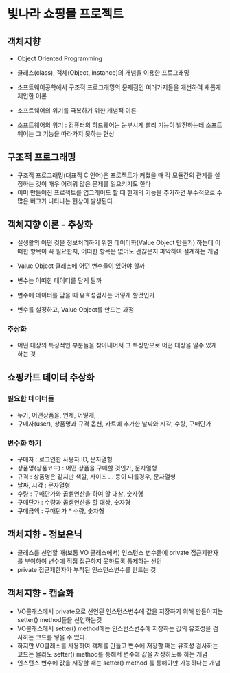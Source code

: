 # 빛나라 쇼핑몰 프로젝트

## 객체지향 
* Object Oriented Programming
* 클래스(class), 객체(Object, instance)의 개념을 이용한 프로그래밍

* 소프트웨어공학에서 구조적 프로그래밍의 문제점인 여러가지들을 개선하여 새롭게 제안한 이론

* 소프트웨어의 위기를 극복하기 위한 개념적 이론

* 소프트웨어의 위기 : 컴퓨터의 하드웨어는 눈부시게 빨리 기능이 발전하는데 소프트웨어는 그 기능을 따라가지 못하는 현상

## 구조적 프로그래밍
* 구조적 프로그래밍(대표적 C 언어)은 프로젝트가 커졌을 때 각 모듈간의 관계를 설정하는 것이 매우 어려워 많은 문제를 일으키기도 한다
* 이미 만들어진 프로젝트를 업그레이드 할 때 한개의 기능을 추가하면 부수적으로 수많은 버그가 나타나는 현상이 발생된다.

## 객체지향 이론 - 추상화
* 실생활의 어떤 것을 정보처리하기 위한 데이터화(Value Object 만들기) 하는데 어떠한 항목이 꼭 필요한지, 어떠한 항목은 없어도 괜찮은지 파악하여 설계하는 개념 

* Value Object 클래스에 어떤 변수들이 있어야 할까
* 변수는 어떠한 데이터를 담게 될까
* 변수에 데이터를 담을 때 유효성검사는 어떻게 할것인가
* 변수를 설정하고, Value Object를 만드는 과정

### 추상화
* 어떤 대상의 특징적인 부분들을 찾아내어서 그 특징만으로 어떤 대상을 알수 있게 하는 것

## 쇼핑카트 데이터 추상화
### 필요한 데이터들
* 누가, 어떤상품을, 언제, 어떻게, 
* 구매자(user), 상품명과 규격 옵션, 카트에 추가한 날짜와 시각, 수량, 구매단가

### 변수화 하기
* 구매자 : 로그인한 사용자 ID, 문자열형
* 상품명(상품코드) : 어떤 상품을 구매할 것인가, 문자열형
* 규격 : 상품명은 같지만 색깔, 사이즈 ... 등이 다를경우, 문자열형
* 날짜, 시각 : 문자열형
* 수량 : 구매단가와 곱셈연산을 하여 할 대상, 숫자형
* 구매단가 : 수량과 곱셈연산을 할 대상, 숫자형
* 구매금액 : 구매단가 * 수량, 숫자형


## 객체지향 - 정보은닉
* 클래스를 선언할 때(보통 VO 클래스에서) 인스턴스 변수들에 private 접근제한자를 부여하여 변수에 직접 접근하지 못하도록 통제하는 선언
* private 접근제한자가 부착된 인스턴스변수를 만드는 것

## 객체지향 - 캡슐화
* VO클래스에서 private으로 선언된 인스턴스변수에 값을 저장하기 위해 만들어지는 setter() method들을 선언하는것
* VO클래스에서 setter() method에는 인스턴스변수에 저장하는 값의 유효성을 검사하는 코드를 넣을 수 있다.
* 하지만 VO클래스를 사용하여 객체를 만들고 변수에 저장할 때는 유효성 검사하는 코드는 몰라도 setter() method를 통해서 변수에 값을 저장하도록 하는 개념
* 인스턴스 변수에 값을 저장할 때는 setter() method 를 통해야만 가능하다는 개념

